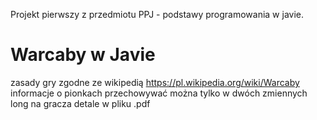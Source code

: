 Projekt pierwszy z przedmiotu PPJ - podstawy programowania w javie. 

# Warcaby w Javie

zasady gry zgodne ze wikipedią https://pl.wikipedia.org/wiki/Warcaby
informacje o pionkach przechowywać można tylko w dwóch zmiennych long na gracza
detale w pliku .pdf
